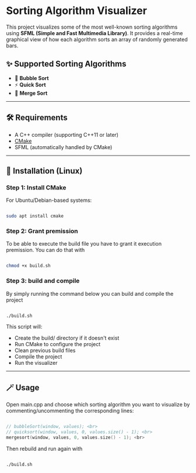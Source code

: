 # Sorting Algorithm Visualizer

This project visualizes some of the most well-known sorting algorithms using **SFML (Simple and Fast Multimedia Library)**. It provides a real-time graphical view of how each algorithm sorts an array of randomly generated bars.

## ✨ Supported Sorting Algorithms

- 🫧 **Bubble Sort**
- ⚡ **Quick Sort**
- 🧩 **Merge Sort**

---

## 🛠 Requirements

- A C++ compiler (supporting C++11 or later)
- [CMake](https://cmake.org/)
- SFML (automatically handled by CMake)

---

## 🐧 Installation (Linux)

### Step 1: Install CMake

For Ubuntu/Debian-based systems:

```bash

sudo apt install cmake

```

### Step 2: Grant premission

To be able to execute the build file you have to grant it execution premission. You can do that with

```bash

chmod +x build.sh

```

### Step 3: build and compile

By simply running the command below you can build and compile the project

```bash

./build.sh

```

This script will:

 - Create the build/ directory if it doesn't exist
 - Run CMake to configure the project
 - Clean previous build files
 - Compile the project
 - Run the visualizer

---

## 🪄 Usage

Open main.cpp and choose which sorting algorithm you want to visualize by commenting/uncommenting the corresponding lines:

```cpp

// bubbleSort(window, values); <br>
// quicksort(window, values, 0, values.size() - 1); <br>
mergesort(window, values, 0, values.size() - 1); <br>

```

Then rebuild and run again with

```bash

./build.sh

```

